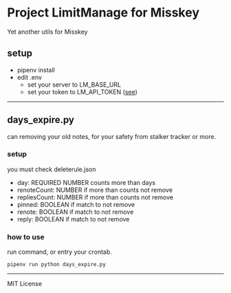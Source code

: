 # Project LimitManage for Misskey
Yet another utils for Misskey

## setup
* pipenv install
* edit .env
    * set your server to LM_BASE_URL
    * set your token to LM_API_TOKEN ([see](https://misskey-hub.net/docs/api/))

----------
## days_expire.py
can removing your old notes, for your safety from stalker tracker or more.

### setup
you must check deleterule.json
* day: REQUIRED NUMBER counts more than days
* renoteCount: NUMBER if more than counts not remove
* repliesCount: NUMBER if more than counts not remove
* pinned: BOOLEAN if match to not remove
* renote: BOOLEAN if match to not remove
* reply: BOOLEAN if match to not remove

### how to use
run command, or entry your crontab.
```
pipenv run python days_expire.py
```

----------
MIT License
